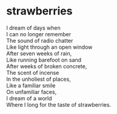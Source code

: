 # strawberries

I dream of days when<br/>
I can no longer remember<br/>
The sound of radio chatter<br/>
Like light through an open window<br/>
After seven weeks of rain,<br/>
Like running barefoot on sand <br/>
After weeks of broken concrete,<br/>
The scent of incense<br/>
In the unholiest of places,<br/>
Like a familiar smile<br/>
On unfamiliar faces,<br/>
I dream of a world<br/>
Where I long for the taste of strawberries.<br/>
